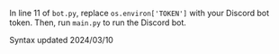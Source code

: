 In line 11 of `bot.py`, replace `os.environ['TOKEN']` with your Discord bot token. Then, run `main.py` to run the Discord bot.

Syntax updated 2024/03/10